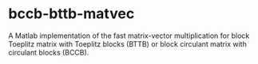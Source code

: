 # bccb-bttb-matvec
A Matlab implementation of the fast matrix-vector multiplication for block Toeplitz matrix with Toeplitz blocks (BTTB) or block circulant matrix with circulant blocks (BCCB).

